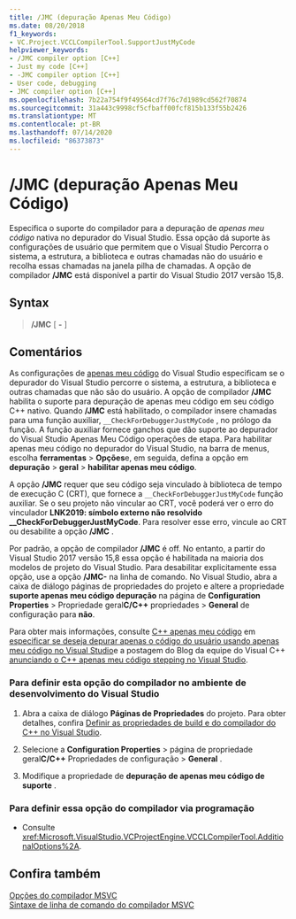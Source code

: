 ```yaml
---
title: /JMC (depuração Apenas Meu Código)
ms.date: 08/20/2018
f1_keywords:
- VC.Project.VCCLCompilerTool.SupportJustMyCode
helpviewer_keywords:
- /JMC compiler option [C++]
- Just my code [C++]
- -JMC compiler option [C++]
- User code, debugging
- JMC compiler option [C++]
ms.openlocfilehash: 7b22a754f9f49564cd7f76c7d1989cd562f70874
ms.sourcegitcommit: 31a443c9998cf5cfbaff00fcf815b133f55b2426
ms.translationtype: MT
ms.contentlocale: pt-BR
ms.lasthandoff: 07/14/2020
ms.locfileid: "86373873"
---
```

# <a name="jmc-just-my-code-debugging"></a>/JMC (depuração Apenas Meu Código)

Especifica o suporte do compilador para a depuração de *apenas meu código* nativa no depurador do Visual Studio. Essa opção dá suporte às configurações de usuário que permitem que o Visual Studio Percorra o sistema, a estrutura, a biblioteca e outras chamadas não do usuário e recolha essas chamadas na janela pilha de chamadas. A opção de compilador **/JMC** está disponível a partir do Visual Studio 2017 versão 15,8.

## <a name="syntax"></a>Syntax

> **/JMC** \[ **-** ]

## <a name="remarks"></a>Comentários

As configurações de [apenas meu código](/visualstudio/debugger/just-my-code) do Visual Studio especificam se o depurador do Visual Studio percorre o sistema, a estrutura, a biblioteca e outras chamadas que não são do usuário. A opção de compilador **/JMC** habilita o suporte para depuração de apenas meu código em seu código C++ nativo. Quando **/JMC** está habilitado, o compilador insere chamadas para uma função auxiliar, `__CheckForDebuggerJustMyCode` , no prólogo da função. A função auxiliar fornece ganchos que dão suporte ao depurador do Visual Studio Apenas Meu Código operações de etapa. Para habilitar apenas meu código no depurador do Visual Studio, na barra de menus, escolha **ferramentas**  >  **Opções**e, em seguida, defina a opção em **depuração**  >  **geral**  >  **habilitar apenas meu código**.

A opção **/JMC** requer que seu código seja vinculado à biblioteca de tempo de execução C (CRT), que fornece a `__CheckForDebuggerJustMyCode` função auxiliar. Se o seu projeto não vincular ao CRT, você poderá ver o erro do vinculador **LNK2019: símbolo externo não resolvido __CheckForDebuggerJustMyCode**. Para resolver esse erro, vincule ao CRT ou desabilite a opção **/JMC** .

Por padrão, a opção de compilador **/JMC** é off. No entanto, a partir do Visual Studio 2017 versão 15,8 essa opção é habilitada na maioria dos modelos de projeto do Visual Studio. Para desabilitar explicitamente essa opção, use a opção **/JMC-** na linha de comando. No Visual Studio, abra a caixa de diálogo páginas de propriedades do projeto e altere a propriedade **suporte apenas meu código depuração** na página de **Configuration Properties**  >  Propriedade geral**C/C++** propriedades  >  **General** de configuração para **não**.

Para obter mais informações, consulte [C++ apenas meu código](/visualstudio/debugger/just-my-code#BKMK_C___Just_My_Code) em [especificar se deseja depurar apenas o código do usuário usando apenas meu código no Visual Studio](/visualstudio/debugger/just-my-code)e a postagem do Blog da equipe do Visual C++ [anunciando o C++ apenas meu código stepping no Visual Studio](https://devblogs.microsoft.com/cppblog/announcing-jmc-stepping-in-visual-studio/).

### <a name="to-set-this-compiler-option-in-the-visual-studio-development-environment"></a>Para definir esta opção do compilador no ambiente de desenvolvimento do Visual Studio

1. Abra a caixa de diálogo **Páginas de Propriedades** do projeto. Para obter detalhes, confira [Definir as propriedades de build e do compilador do C++ no Visual Studio](../working-with-project-properties.md).

1. Selecione a **Configuration Properties**  >  página de propriedade geral**C/C++** Propriedades de configuração  >  **General** .

1. Modifique a propriedade de **depuração de apenas meu código de suporte** .

### <a name="to-set-this-compiler-option-programmatically"></a>Para definir essa opção do compilador via programação

- Consulte <xref:Microsoft.VisualStudio.VCProjectEngine.VCCLCompilerTool.AdditionalOptions%2A>.

## <a name="see-also"></a>Confira também

[Opções do compilador MSVC](compiler-options.md)<br/>
[Sintaxe de linha de comando do compilador MSVC](compiler-command-line-syntax.md)<br/>
